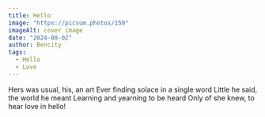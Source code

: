 ```yaml
---
title: Hello
image: "https://picsum.photos/150"
imageAlt: cover image
date: "2024-08-02"
author: Bencity
tags:
  - Hello
  - Love
---
```


Hers was usual, his, an art
Ever finding solace in a single word
Little he said, the world he meant
Learning and yearning to be heard
Only of she knew, to hear love in hello!
